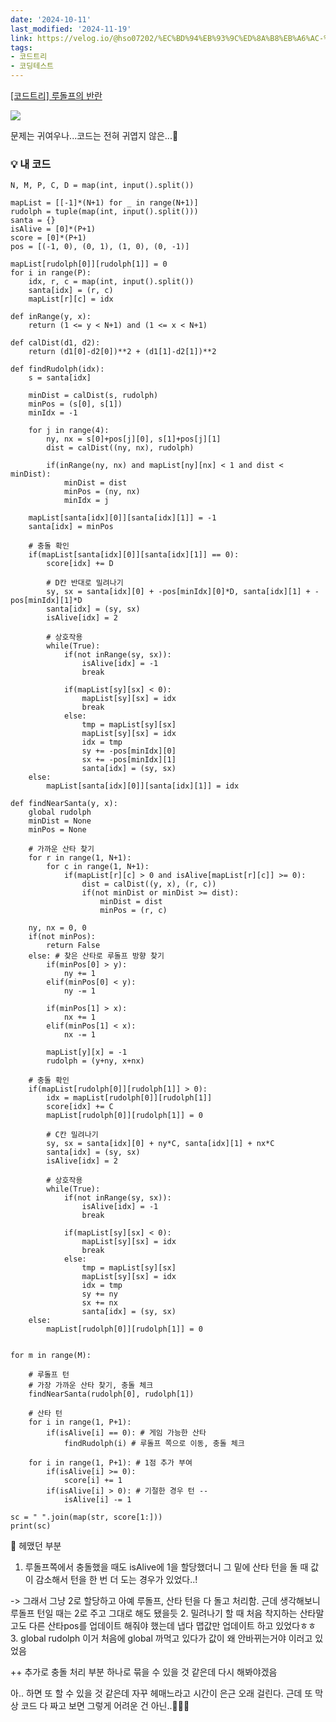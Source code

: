 ```yaml
---
date: '2024-10-11'
last_modified: '2024-11-19'
link: https://velog.io/@hso07202/%EC%BD%94%EB%93%9C%ED%8A%B8%EB%A6%AC-%EB%A3%A8%EB%8F%8C%ED%94%84%EC%9D%98-%EB%B0%98%EB%9E%80
tags:
- 코드트리
- 코딩테스트
---
```


[[코드트리] 루돌프의 반란](https://www.codetree.ai/training-field/frequent-problems/problems/rudolph-rebellion?&utm_source=clipboard&utm_medium=text)

![](https://velog.velcdn.com/images/hso07202/post/857fbbc1-b2d6-4cfb-b0e2-44c7db42fcad/image.png)

문제는 귀여우나...코드는 전혀 귀엽지 않은...🎅

### 💡 내 코드
    
    
    N, M, P, C, D = map(int, input().split())
    
    mapList = [[-1]*(N+1) for _ in range(N+1)]
    rudolph = tuple(map(int, input().split()))
    santa = {}
    isAlive = [0]*(P+1)
    score = [0]*(P+1)
    pos = [(-1, 0), (0, 1), (1, 0), (0, -1)]
    
    mapList[rudolph[0]][rudolph[1]] = 0
    for i in range(P):
        idx, r, c = map(int, input().split())
        santa[idx] = (r, c)
        mapList[r][c] = idx
    
    def inRange(y, x):
        return (1 <= y < N+1) and (1 <= x < N+1)
    
    def calDist(d1, d2):
        return (d1[0]-d2[0])**2 + (d1[1]-d2[1])**2
    
    def findRudolph(idx):
        s = santa[idx]
    
        minDist = calDist(s, rudolph)
        minPos = (s[0], s[1])
        minIdx = -1
    
        for j in range(4):
            ny, nx = s[0]+pos[j][0], s[1]+pos[j][1]
            dist = calDist((ny, nx), rudolph)
    
            if(inRange(ny, nx) and mapList[ny][nx] < 1 and dist < minDist):
                minDist = dist
                minPos = (ny, nx)
                minIdx = j
    
        mapList[santa[idx][0]][santa[idx][1]] = -1
        santa[idx] = minPos
    
        # 충돌 확인
        if(mapList[santa[idx][0]][santa[idx][1]] == 0):
            score[idx] += D
    
            # D칸 반대로 밀려나기
            sy, sx = santa[idx][0] + -pos[minIdx][0]*D, santa[idx][1] + -pos[minIdx][1]*D
            santa[idx] = (sy, sx)
            isAlive[idx] = 2
    
            # 상호작용
            while(True):
                if(not inRange(sy, sx)):
                    isAlive[idx] = -1
                    break
    
                if(mapList[sy][sx] < 0):
                    mapList[sy][sx] = idx
                    break
                else:
                    tmp = mapList[sy][sx]
                    mapList[sy][sx] = idx
                    idx = tmp
                    sy += -pos[minIdx][0]
                    sx += -pos[minIdx][1]
                    santa[idx] = (sy, sx)
        else:
            mapList[santa[idx][0]][santa[idx][1]] = idx
    
    def findNearSanta(y, x):
        global rudolph
        minDist = None
        minPos = None
    
        # 가까운 산타 찾기
        for r in range(1, N+1):
            for c in range(1, N+1):
                if(mapList[r][c] > 0 and isAlive[mapList[r][c]] >= 0):
                    dist = calDist((y, x), (r, c))
                    if(not minDist or minDist >= dist):
                        minDist = dist
                        minPos = (r, c)
    
        ny, nx = 0, 0
        if(not minPos):
            return False
        else: # 찾은 산타로 루돌프 방향 찾기
            if(minPos[0] > y):
                ny += 1
            elif(minPos[0] < y):
                ny -= 1
    
            if(minPos[1] > x):
                nx += 1
            elif(minPos[1] < x):
                nx -= 1
    
            mapList[y][x] = -1
            rudolph = (y+ny, x+nx)
    
        # 충돌 확인
        if(mapList[rudolph[0]][rudolph[1]] > 0):
            idx = mapList[rudolph[0]][rudolph[1]]
            score[idx] += C
            mapList[rudolph[0]][rudolph[1]] = 0
    
            # C칸 밀려나기
            sy, sx = santa[idx][0] + ny*C, santa[idx][1] + nx*C
            santa[idx] = (sy, sx)
            isAlive[idx] = 2
    
            # 상호작용
            while(True):
                if(not inRange(sy, sx)):
                    isAlive[idx] = -1
                    break
    
                if(mapList[sy][sx] < 0):
                    mapList[sy][sx] = idx
                    break
                else:
                    tmp = mapList[sy][sx]
                    mapList[sy][sx] = idx
                    idx = tmp
                    sy += ny
                    sx += nx
                    santa[idx] = (sy, sx)
        else:
            mapList[rudolph[0]][rudolph[1]] = 0
    
    
    for m in range(M):
    
        # 루돌프 턴
        # 가장 가까운 산타 찾기, 충돌 체크
        findNearSanta(rudolph[0], rudolph[1])
    
        # 산타 턴
        for i in range(1, P+1):
            if(isAlive[i] == 0): # 게임 가능한 산타
                findRudolph(i) # 루돌프 쪽으로 이동, 충돌 체크
    
        for i in range(1, P+1): # 1점 추가 부여
            if(isAlive[i] >= 0):
                score[i] += 1
            if(isAlive[i] > 0): # 기절한 경우 턴 --
                isAlive[i] -= 1
    
    sc = " ".join(map(str, score[1:]))
    print(sc)

📕 헤맸던 부분

  1. 루돌프쪽에서 충돌했을 때도 isAlive에 1을 할당했더니 그 밑에 산타 턴을 돌 때 값이 감소해서 턴을 한 번 더 도는 경우가 있었다..!



-> 그래서 그냥 2로 할당하고 아예 루돌프, 산타 턴을 다 돌고 처리함. 근데 생각해보니 루돌프 턴일 때는 2로 주고 그대로 해도 됐을듯 2\. 밀려나기 할 때 처음 착지하는 산타말고도 다른 산타pos를 업데이트 해줘야 했는데 냅다 맵값만 업데이트 하고 있었다ㅎㅎ 3\. global rudolph 이거 처음에 global 까먹고 있다가 값이 왜 안바뀌는거야 이러고 있었음

++ 추가로 충돌 처리 부분 하나로 묶을 수 있을 것 같은데 다시 해봐야겠음

아.. 하면 또 할 수 있을 것 같은데 자꾸 헤매느라고 시간이 은근 오래 걸린다. 근데 또 막상 코드 다 짜고 보면 그렇게 어려운 건 아닌..🫠🫠🫠